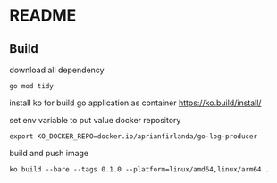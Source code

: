 # README

## Build

download all dependency
```shell
go mod tidy
```

install ko for build go application as container
https://ko.build/install/

set env variable to put value docker repository
```shell
export KO_DOCKER_REPO=docker.io/aprianfirlanda/go-log-producer
```

build and push image
```shell
ko build --bare --tags 0.1.0 --platform=linux/amd64,linux/arm64 .
```
